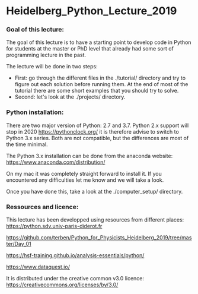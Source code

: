 # Heidelberg_Python_Lecture_2019

### Goal of this lecture:

The goal of this lecture is to have a starting point to develop code in Python for students at the master or PhD level that already had some sort of programming lecture in the past.

The lecture will be done in two steps:
 - First: go through the different files in the ./tutorial/ directory and try to figure out each solution before running them. At the end of most of the tutorial there are some short examples that you should try to solve.
 - Second: let's look at the ./projects/ directory.

### Python installation:

There are two major version of Python: 2.7 and 3.7. Python 2.x support will stop in 2020 https://pythonclock.org/ it is therefore advise to switch to Python 3.x series. Both are not compatible, but the differences are most of the time minimal.

The Python 3.x installation can be done from the anaconda website:
https://www.anaconda.com/distribution/

On my mac it was completely straight forward to install it. If you encountered any difficulties let me know and we will take a look.

Once you have done this, take a look at the ./computer_setup/ directory.

### Ressources and licence:
This lecture has been developped using resources from different places:
https://python.sdv.univ-paris-diderot.fr

https://github.com/terben/Python_for_Physicists_Heidelberg_2019/tree/master/Day_01

https://hsf-training.github.io/analysis-essentials/python/

https://www.dataquest.io/

It is distributed under the creative common v3.0 licence: https://creativecommons.org/licenses/by/3.0/